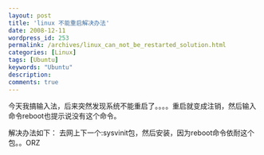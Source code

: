 ```yaml
---
layout: post
title: 'linux 不能重启解决办法'
date: 2008-12-11
wordpress_id: 253
permalink: /archives/linux_can_not_be_restarted_solution.html
categories: [Linux]
tags: [Ubuntu]
keywords: "Ubuntu"
description: 
comments: true
---
```


今天我搞输入法，后来突然发现系统不能重启了。。。。重启就变成注销，然后输入命令reboot也提示说没有这个命令。

解决办法如下：
去网上下一个:sysvinit包，然后安装，因为reboot命令依耐这个包。。ORZ
